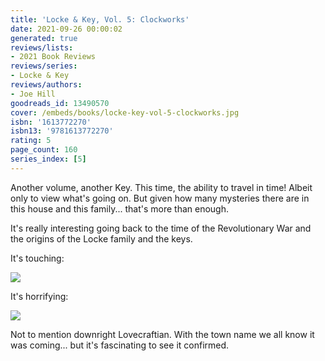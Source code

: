 ```yaml
---
title: 'Locke & Key, Vol. 5: Clockworks'
date: 2021-09-26 00:00:02
generated: true
reviews/lists:
- 2021 Book Reviews
reviews/series:
- Locke & Key
reviews/authors:
- Joe Hill
goodreads_id: 13490570
cover: /embeds/books/locke-key-vol-5-clockworks.jpg
isbn: '1613772270'
isbn13: '9781613772270'
rating: 5
page_count: 160
series_index: [5]
---
```

Another volume, another Key. This time, the ability to travel in time! Albeit only to view what's going on. But given how many mysteries there are in this house and this family... that's more than enough.  

It's really interesting going back to the time of the Revolutionary War and the origins of the Locke family and the keys.  

<!--more-->

It's touching:  

![](/embeds/books/attachments/locke-and-key-5.1.png)

It's horrifying:  

![](/embeds/books/attachments/locke-and-key-5.2.png)

Not to mention downright Lovecraftian. With the town name we all know it was coming... but it's fascinating to see it confirmed.